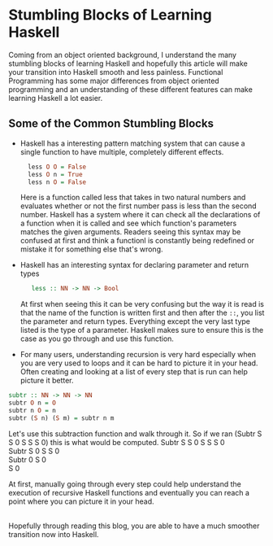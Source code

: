 # Stumbling Blocks of Learning Haskell

Coming from an object oriented background, I understand the many stumbling blocks of learning Haskell and hopefully this article will make your transition into Haskell smooth and less painless. Functional Programming has some major differences from object oriented programming and an understanding of these different features can make learning Haskell a lot easier. 
## Some of the Common Stumbling Blocks

  * Haskell has a interesting pattern matching system that can cause a single function to have multiple, completely different effects.
      ```hs
        less O O = False
        less O n = True
        less n O = False
      ```
      Here is a function called less that takes in two natural numbers and evaluates whether or not the first number pass is less than the second number.
      Haskell has a system where it can check all the declarations of a function when it is called and see which function's parameters matches the given arguments.
      Readers seeing this syntax may be confused at first and think a functionl is constantly being redefined or mistake it for something else that's wrong. 
      
  * Haskell has an interesting syntax for declaring parameter and return types
  
     ```hs
        less :: NN -> NN -> Bool
     ```
     
     At first when seeing this it can be very confusing but the way it is read is that the name of the function is written first and then after the ``::``, you list the parameter
     and return types. Everything except the very last type listed is the type of a parameter. Haskell makes sure to ensure this is the case as you go through and use this function.
     
  * For many users, understanding recursion is very hard especially when you are very used to loops and it can be hard to picture it in your head. Often creating and looking at a list of every step that is run can help picture it better.
  
  ```hs
  subtr :: NN -> NN -> NN
  subtr O n = O
  subtr n O = n
  subtr (S n) (S m) = subtr n m
  ```
   Let's use this subtraction function and walk through it. So if we ran (Subtr S S 0 S S S 0) this is what would be computed. 
   Subtr S S 0 S S S 0<br/>
   Subtr S 0 S S 0<br/>
   Subtr 0 S 0<br/>
   S 0<br/>
  
  At first, manually going through every step could help understand the execution of recursive Haskell functions and eventually you can reach a point where you can picture it in your head. 
  <br/><br/>
 
 
 Hopefully through reading this blog, you are able to have a much smoother transition now into Haskell. 
  
  
  
